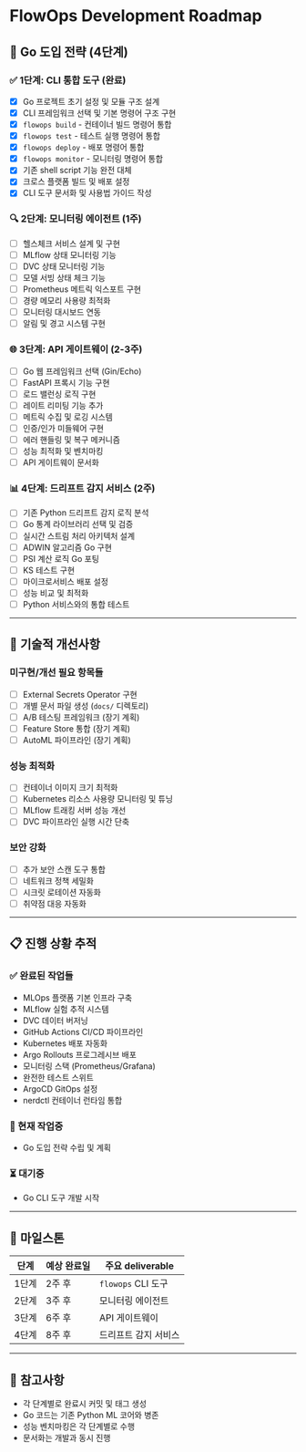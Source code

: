 # FlowOps Development Roadmap

## 🚀 Go 도입 전략 (4단계)

### ✅ **1단계: CLI 통합 도구** (완료)
- [x] Go 프로젝트 초기 설정 및 모듈 구조 설계
- [x] CLI 프레임워크 선택 및 기본 명령어 구조 구현
- [x] `flowops build` - 컨테이너 빌드 명령어 통합
- [x] `flowops test` - 테스트 실행 명령어 통합  
- [x] `flowops deploy` - 배포 명령어 통합
- [x] `flowops monitor` - 모니터링 명령어 통합
- [x] 기존 shell script 기능 완전 대체
- [x] 크로스 플랫폼 빌드 및 배포 설정
- [x] CLI 도구 문서화 및 사용법 가이드 작성

### 🔍 **2단계: 모니터링 에이전트** (1주) 
- [ ] 헬스체크 서비스 설계 및 구현
- [ ] MLflow 상태 모니터링 기능
- [ ] DVC 상태 모니터링 기능
- [ ] 모델 서빙 상태 체크 기능
- [ ] Prometheus 메트릭 익스포트 구현
- [ ] 경량 메모리 사용량 최적화
- [ ] 모니터링 대시보드 연동
- [ ] 알림 및 경고 시스템 구현

### 🌐 **3단계: API 게이트웨이** (2-3주)
- [ ] Go 웹 프레임워크 선택 (Gin/Echo)
- [ ] FastAPI 프록시 기능 구현
- [ ] 로드 밸런싱 로직 구현
- [ ] 레이트 리미팅 기능 추가
- [ ] 메트릭 수집 및 로깅 시스템
- [ ] 인증/인가 미들웨어 구현
- [ ] 에러 핸들링 및 복구 메커니즘
- [ ] 성능 최적화 및 벤치마킹
- [ ] API 게이트웨이 문서화

### 📊 **4단계: 드리프트 감지 서비스** (2주)
- [ ] 기존 Python 드리프트 감지 로직 분석
- [ ] Go 통계 라이브러리 선택 및 검증
- [ ] 실시간 스트림 처리 아키텍처 설계
- [ ] ADWIN 알고리즘 Go 구현
- [ ] PSI 계산 로직 Go 포팅
- [ ] KS 테스트 구현
- [ ] 마이크로서비스 배포 설정
- [ ] 성능 비교 및 최적화
- [ ] Python 서비스와의 통합 테스트

---

## 🔧 **기술적 개선사항**

### 미구현/개선 필요 항목들
- [ ] External Secrets Operator 구현
- [ ] 개별 문서 파일 생성 (`docs/` 디렉토리)
- [ ] A/B 테스팅 프레임워크 (장기 계획)
- [ ] Feature Store 통합 (장기 계획)
- [ ] AutoML 파이프라인 (장기 계획)

### 성능 최적화 
- [ ] 컨테이너 이미지 크기 최적화
- [ ] Kubernetes 리소스 사용량 모니터링 및 튜닝
- [ ] MLflow 트래킹 서버 성능 개선
- [ ] DVC 파이프라인 실행 시간 단축

### 보안 강화
- [ ] 추가 보안 스캔 도구 통합
- [ ] 네트워크 정책 세밀화
- [ ] 시크릿 로테이션 자동화
- [ ] 취약점 대응 자동화

---

## 📋 **진행 상황 추적**

### ✅ 완료된 작업들
- MLOps 플랫폼 기본 인프라 구축
- MLflow 실험 추적 시스템
- DVC 데이터 버저닝
- GitHub Actions CI/CD 파이프라인
- Kubernetes 배포 자동화
- Argo Rollouts 프로그레시브 배포
- 모니터링 스택 (Prometheus/Grafana)
- 완전한 테스트 스위트
- ArgoCD GitOps 설정
- nerdctl 컨테이너 런타임 통합

### 🔄 현재 작업중
- Go 도입 전략 수립 및 계획

### ⏳ 대기중
- Go CLI 도구 개발 시작

---

## 📅 **마일스톤**

| 단계 | 예상 완료일 | 주요 deliverable |
|------|-------------|------------------|
| 1단계 | 2주 후 | `flowops` CLI 도구 |
| 2단계 | 3주 후 | 모니터링 에이전트 |
| 3단계 | 6주 후 | API 게이트웨이 |
| 4단계 | 8주 후 | 드리프트 감지 서비스 |

---

## 📝 **참고사항**

- 각 단계별로 완료시 커밋 및 태그 생성
- Go 코드는 기존 Python ML 코어와 병존
- 성능 벤치마킹은 각 단계별로 수행
- 문서화는 개발과 동시 진행